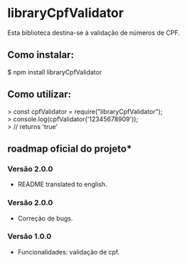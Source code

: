 # libraryCpfValidator
Esta biblioteca destina-se à validação de números de CPF.

## Como instalar:
$  npm install libraryCpfValidator

## Como utilizar:

<p>> const cpfValidator = require("libraryCpfValidator"); <br>
> console.log(cpfValidator('12345678909'));<br>
> // returns 'true'</></p>

## roadmap oficial do projeto*

### Versão 2.0.0

* README translated to english.

### Versão 2.0.0

* Correção de bugs.

### Versão 1.0.0

* Funcionalidades: validação de cpf.